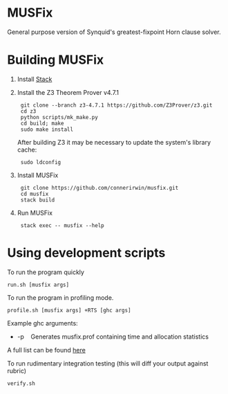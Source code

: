 # MUSFix
General purpose version of Synquid's greatest-fixpoint Horn clause solver.

# Building MUSFix
1. Install [Stack](https://docs.haskellstack.org/en/stable/README/#how-to-install)

2. Install the Z3 Theorem Prover v4.7.1

        git clone --branch z3-4.7.1 https://github.com/Z3Prover/z3.git
        cd z3
        python scripts/mk_make.py
        cd build; make
        sudo make install

   After building Z3 it may be necessary to update the system's library cache:

        sudo ldconfig

3. Install MUSFix

        git clone https://github.com/connerirwin/musfix.git
        cd musfix
        stack build

4. Run MUSFix

        stack exec -- musfix --help

# Using development scripts

To run the program quickly

    run.sh [musfix args]

To run the program in profiling mode.

    profile.sh [musfix args] +RTS [ghc args]

Example ghc arguments:
* -p &nbsp;&nbsp; Generates musfix.prof containing time and allocation statistics

A full list can be found [here](https://downloads.haskell.org/~ghc/latest/docs/html/users_guide/profiling.html)

To run rudimentary integration testing (this will diff your output against rubric)

    verify.sh
